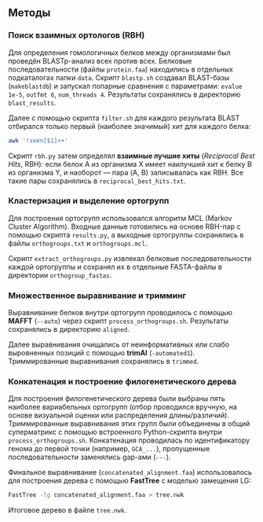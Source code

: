 ## Методы

### Поиск взаимных ортологов (RBH)

Для определения гомологичных белков между организмами был проведён BLASTp-анализ всех против всех. Белковые последовательности (файлы `protein.faa`) находились в отдельных подкаталогах папки `data`. Скрипт `blastp.sh` создавал BLAST-базы (`makeblastdb`) и запускал попарные сравнения с параметрами: `evalue 1e-5`, `outfmt 6`, `num_threads 4`. Результаты сохранялись в директорию `blast_results`.

Далее с помощью скрипта `filter.sh` для каждого результата BLAST отбирался только первый (наиболее значимый) хит для каждого белка:

```bash
awk '!seen[$1]++'
```

Скрипт `rbh.py` затем определял **взаимные лучшие хиты** (*Reciprocal Best Hits*, RBH): если белок A из организма X имеет наилучший хит к белку B из организма Y, и наоборот — пара (A, B) записывалась как RBH. Все такие пары сохранялись в `reciprocal_best_hits.txt`.

### Кластеризация и выделение ортогрупп

Для построения ортогрупп использовался алгоритм MCL (Markov Cluster Algorithm). Входные данные готовились на основе RBH-пар с помощью скрипта `results.py`, а выходные ортогруппы сохранялись в файлы `orthogroups.txt` и `orthogroups.mcl`.

Скрипт `extract_orthogroups.py` извлекал белковые последовательности каждой ортогруппы и сохранял их в отдельные FASTA-файлы в директории `orthogroup_fastas`.

### Множественное выравнивание и тримминг

Выравнивание белков внутри ортогрупп проводилось с помощью **MAFFT** (`--auto`) через скрипт `process_orthogroups.sh`. Результаты сохранялись в директорию `aligned`.

Далее выравнивания очищались от неинформативных или слабо выровненных позиций с помощью **trimAl** (`-automated1`). Триммированные выравнивания сохранялись в `trimmed`.

### Конкатенация и построение филогенетического дерева

Для построения филогенетического дерева были выбраны пять наиболее вариабельных ортогрупп (отбор проводился вручную, на основе визуальной оценки или распределения длины/различий). Триммированные выравнивания этих групп были объединены в общий суперматрикс с помощью встроенного Python-скрипта внутри `process_orthogroups.sh`. Конкатенация проводилась по идентификатору генома до первой точки (например, `GCA_...`), пропущенные последовательности заменялись gap-ами (`---`).

Финальное выравнивание (`concatenated_alignment.faa`) использовалось для построения дерева с помощью **FastTree** с моделью замещения LG:

```bash
FastTree -lg concatenated_alignment.faa > tree.nwk
```

Итоговое дерево в файле `tree.nwk`.
